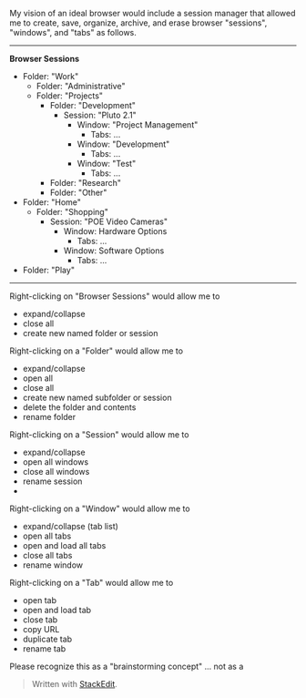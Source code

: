 My vision of an ideal browser would include a session manager that allowed me to create, save, organize, archive, and erase browser  "sessions", "windows", and "tabs" as follows.
___
**Browser Sessions**
* Folder: "Work"
	* Folder: "Administrative"
	* Folder: "Projects"
		* Folder: "Development"
			* Session: "Pluto 2.1"
				* Window: "Project Management"
					* Tabs: ...
				* Window: "Development"
					* Tabs: ...
				* Window: "Test"
					* Tabs: ...
		* Folder: "Research"
		* Folder: "Other"
* Folder: "Home"
	* Folder: "Shopping"
		* Session: "POE Video Cameras"
			* Window: Hardware Options
				* Tabs: ...
			* Window: Software Options
				* Tabs: ...
* Folder: "Play"

___
Right-clicking on "Browser Sessions" would allow me to 

 - expand/collapse
 - close all
 - create new named folder or session
 
 Right-clicking on a "Folder" would allow me to
 
 - expand/collapse
 - open all
 - close all
 - create new named subfolder or session
 - delete the folder and contents
 - rename folder

Right-clicking on a "Session" would allow me to 

 - expand/collapse
 - open all windows
 - close all windows
 - rename session
 - 

Right-clicking on a "Window" would allow me to 

 - expand/collapse (tab list)
 - open all tabs
 - open and load all tabs
 - close all tabs
 - rename window

Right-clicking on a "Tab" would allow me to 

 - open tab
 - open and load tab
 - close tab
 - copy URL
 - duplicate tab
 - rename tab
 
 Please recognize this as a "brainstorming concept" ... not as a

> Written with [StackEdit](https://stackedit.io/).
<!--stackedit_data:
eyJoaXN0b3J5IjpbLTY5MTA0Nzc2NiwxMTQ5ODIwNDA2XX0=
-->
